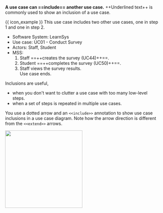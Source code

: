 <link rel="stylesheet" href="{{baseUrl}}/css/common.css">

**A use case can ==include== another use case.** ++Underlined text++ is commonly used to show an inclusion of a use case.

<box>

{{ icon_example }} This use case includes two other use cases, one in step 1 and one in step 2.

<div class="text-monospace">

* Software System: LearnSys
* Use case:  UC01 - Conduct Survey
* Actors: Staff, Student
* MSS:
  1. Staff ==++creates the survey (UC44)++==.
  1. Student ==++completes the survey (UC50)++==.
  1. Staff views the survey results.<br>
     Use case ends.
</div>
</box>

Inclusions are useful,
* when you don't want to clutter a use case with too many low-level steps.
* when a set of steps is repeated in multiple use cases.

You use a dotted arrow and an `<<include>>` annotation to show use case inclusions in a use case diagram. Note how the arrow direction is different from the `<<extend>>` arrows.

<img src="{{baseUrl}}/specifyingRequirements/useCases/details/images/inclusion.png" height="250" /><p/>
